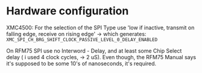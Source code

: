 # Hardware configuration

XMC4500:
For the selection of the SPI Type use 'low if inactive, transmit on falling edge, receive on rising edge' -> which generates: `XMC_SPI_CH_BRG_SHIFT_CLOCK_PASSIVE_LEVEL_0_DELAY_ENABLED`


On RFM75 SPI use no Interword - Delay, and at least some Chip Select delay ( i used 4 clock cycles, -> 2 uS). Even though, the RFM75 Manual says it's supposed to be some 10's of nanoseconds, 
it's required.
